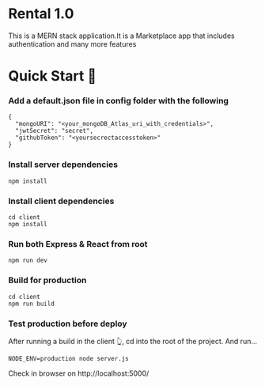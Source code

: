 # Rental 1.0
This is a MERN stack application.It is a Marketplace app that includes authentication and many more features

# Quick Start  🚀
### Add a default.json file in config folder with the following
```
{
  "mongoURI": "<your_mongoDB_Atlas_uri_with_credentials>",
  "jwtSecret": "secret",
  "githubToken": "<yoursecrectaccesstoken>"
}
```
### Install server dependencies
```
npm install
```
### Install client dependencies
```
cd client
npm install
```
### Run both Express & React from root
```
npm run dev
```
### Build for production
```
cd client
npm run build
```
### Test production before deploy
After running a build in the client 👆, cd into the root of the project.
And run...
```
NODE_ENV=production node server.js
```
Check in browser on http://localhost:5000/
